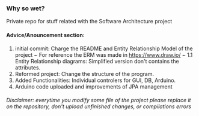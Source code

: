 ### Why so wet?
Private repo for stuff related with the Software Architecture project

#### Advice/Anouncement section:
  1. initial commit: Charge the README and Entity Relationship Model of the project ~ For reference the ERM was made in https://www.draw.io/ ~
    1.1 Entity Relationship diagrams: Simplified version don't contains the attributes.
  2. Reformed project: Change the structure of the program.
  3. Added Functionalities: Individual controlers for GUI, DB, Arduino.
  4. Arduino code uploaded and improvements of JPA management

###### Disclaimer: everytime you modify some file of the project please replace it on the repository, don't upload unfinished changes, or compilations errors


